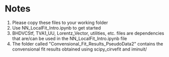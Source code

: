 # Notes

1) Please copy these files to your working folder
2) Use NN_LocalFit_Intro.ipynb to get started
3) BHDVCStf, TVA1_UU, Lorentz_Vector, utilities, etc. files are dependencies that are/can be used
   in the NN_LocalFit_Intro.ipynb file
4) The folder called "Convensional_Fit_Results_PseudoData2" contains the convensional fit results
   obtained using scipy_cirvefit and iminuit/